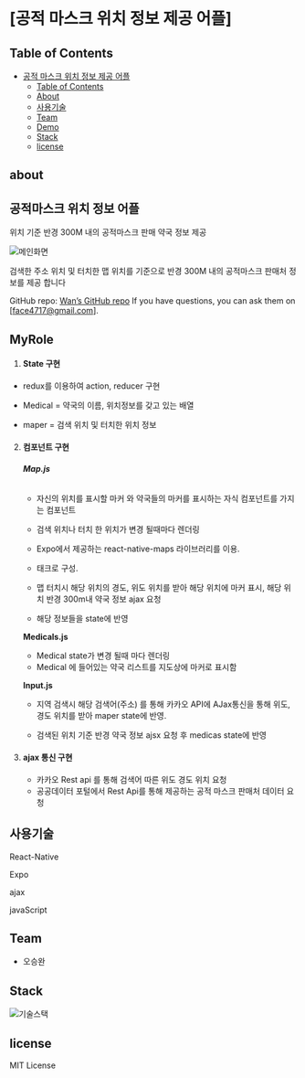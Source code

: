 # [공적 마스크 위치 정보 제공 어플]


## Table of Contents

- [공적 마스크 위치 정보 제공 어플](#%ec%8b%9d%eb%8b%b9-%eb%a6%ac%eb%b7%b0-sns)
  - [Table of Contents](#table-of-contents)
  - [About](#about)
  - [사용기술](#%ec%82%ac%ec%9a%a9%ea%b8%b0%ec%88%a0)
  - [Team](#team)
  - [Demo](#demo)
  - [Stack](#stack)
  - [license](#license)

## **about**

## 공적마스크 위치 정보 어플

위치 기준 반경 300M 내의 공적마스크 판매 약국 정보 제공

![메인화면](https://user-images.githubusercontent.com/56620330/78424149-63d87400-76a6-11ea-9bf7-1cfe9bf52df9.jpg)

검색한 주소 위치 및 터치한 맵 위치를 기준으로 반경 300M 내의 공적마스크 판매처 정보를 제공 합니다

GitHub repo: [Wan’s GitHub repo][jekyll-ghhh] If you have questions, you can ask them on 
[face4717@gmail.com].

## **MyRole**



1. #### State 구현

- redux를 이용하여 action, reducer 구현

- Medical = 약국의 이름, 위치정보를 갖고 있는 배열
- maper = 검색 위치 및 터치한 위치 정보



2. #### 컴포넌트 구현

   ###### **Map.js**

   - 자신의 위치를 표시할 마커 와 약국들의 마커를 표시하는 자식 컴포넌트를 가지는 컴포넌트

   - 검색 위치나 터치 한 위치가 변경 될때마다 렌더링

   - Expo에서 제공하는 react-native-maps 라이브러리를 이용.

   - <MapView> 태크로 구성.

   - 맵 터치시 해당 위치의 경도, 위도 위치를 받아 해당 위치에 마커 표시, 해당 위치 반경 300m내 약국 정보 ajax 요청

   - 해당 정보들을 state에 반영

     

   **Medicals.js**

   - Medical state가 변경 될때 마다 렌더링
   - Medical 에 들어있는 약국 리스트를 지도상에 마커로 표시함

   **Input.js**

   - 지역 검색시 해당 검색어(주소) 를 통해 카카오 API에 AJax통신을 통해 위도,경도 위치를 받아 maper state에 반영.

   - 검색된 위치 기준 반경 약국 정보 ajsx 요청 후 medicas state에 반영

     

3. #### ajax 통신 구현

   - 카카오 Rest api 를 통해 검색어 따른 위도 경도 위치 요청
   - 공공데이터 포털에서 Rest Api를 통해 제공하는 공적 마스크 판매처 데이터 요청



## 사용기술

React-Native

Expo

ajax

javaScript



## Team

- 오승완

  

## Stack

![기술스택](https://user-images.githubusercontent.com/56620330/78424038-c1b88c00-76a5-11ea-8896-fd2c138b0782.png)

## license

MIT License


[jekyll-ghhh]:   https://github.com/OhSeungWan/corona_virus

